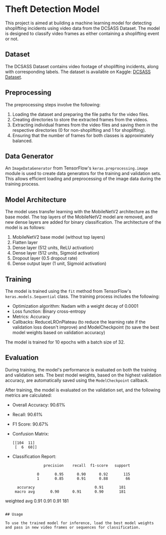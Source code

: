 
# Theft Detection Model

This project is aimed at building a machine learning model for detecting shoplifting incidents using video data from the DCSASS Dataset. The model is designed to classify video frames as either containing a shoplifting event or not.

## Dataset

The DCSASS Dataset contains video footage of shoplifting incidents, along with corresponding labels. The dataset is available on Kaggle: [DCSASS Dataset](https://www.kaggle.com/datasets/dcsass-dataset).

## Preprocessing

The preprocessing steps involve the following:

1. Loading the dataset and preparing the file paths for the video files.
2. Creating directories to store the extracted frames from the videos.
3. Extracting individual frames from the video files and saving them in the respective directories (0 for non-shoplifting and 1 for shoplifting).
4. Ensuring that the number of frames for both classes is approximately balanced.

## Data Generator

An `ImageDataGenerator` from TensorFlow's `keras.preprocessing.image` module is used to create data generators for the training and validation sets. This allows efficient loading and preprocessing of the image data during the training process.

## Model Architecture

The model uses transfer learning with the MobileNetV2 architecture as the base model. The top layers of the MobileNetV2 model are removed, and new dense layers are added for binary classification. The architecture of the model is as follows:

1. MobileNetV2 base model (without top layers)
2. Flatten layer
3. Dense layer (512 units, ReLU activation)
4. Dense layer (512 units, Sigmoid activation)
5. Dropout layer (0.5 dropout rate)
6. Dense output layer (1 unit, Sigmoid activation)

## Training

The model is trained using the `fit` method from TensorFlow's `keras.models.Sequential` class. The training process includes the following:

- Optimization algorithm: Nadam with a weight decay of 0.0001
- Loss function: Binary cross-entropy
- Metrics: Accuracy
- Callbacks: ReduceLROnPlateau (to reduce the learning rate if the validation loss doesn't improve) and ModelCheckpoint (to save the best model weights based on validation accuracy)

The model is trained for 10 epochs with a batch size of 32.

## Evaluation

During training, the model's performance is evaluated on both the training and validation sets. The best model weights, based on the highest validation accuracy, are automatically saved using the `ModelCheckpoint` callback.

After training, the model is evaluated on the validation set, and the following metrics are calculated:

- Overall Accuracy: 90.61%
- Recall: 90.61%
- F1 Score: 90.67%
- Confusion Matrix:
  ```
  [[104  11]
   [  6  60]]
  ```
  
- Classification Report:
  ```
                precision    recall  f1-score   support

             0       0.95      0.90      0.92       115
             1       0.85      0.91      0.88        66

    accuracy                           0.91       181
   macro avg       0.90      0.91      0.90       181
weighted avg       0.91      0.91      0.91       181
  ```

## Usage

To use the trained model for inference, load the best model weights and pass in new video frames or sequences for classification.

